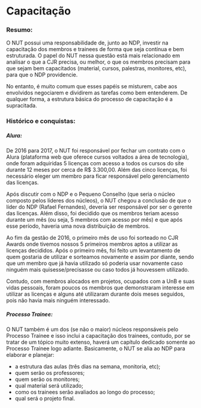 # Capacitação

### Resumo:

O NUT possui uma responsabilidade de, junto ao NDP, investir na capacitação dos membros e trainees de forma que seja contínua e bem estruturada. O papel do NUT nessa questão está mais relacionado em analisar o que a CJR precisa, ou melhor, o que os membros precisam para que sejam bem capacitados (material, cursos, palestras, monitores, etc), para que o NDP providencie.

No entanto, é muito comum que esses papéis se misturem, cabe aos envolvidos negociarem e dividirem as tarefas como bem entenderem. De qualquer forma, a estrutura básica do processo de capacitação é a supracitada.

### Histórico e conquistas:

##### Alura:
De 2016 para 2017, o NUT foi responsável por fechar um contrato com o Alura (plataforma web que oferece cursos voltados a área de tecnologia), onde foram adquiridas 5 licenças com acesso a todos os cursos do site durante 12 meses por cerca de R$ 3.300,00. Além das cinco licenças, foi necessário eleger um membro para ficar responsável pelo gerenciamento das licenças.

Após discutir com o NDP e o Pequeno Conselho (que seria o núcleo composto pelos líderes dos núcleos), o NUT chegou a conclusão de que o líder do NDP (Rafael Fernandes), deveria ser responsável por ser o gerente das licenças. Além disso, foi decidido que os membros teriam acesso durante um mês (ou seja, 5 membros com acesso por mês) e que após esse período, haveria uma nova distribuição de membros.

Ao fim da gestão de 2016, o primeiro mês de uso foi sorteado no CJR Awards onde tivemos nossos 5 primeiros membros aptos a utilizar as licenças decididos. Após o primeiro mês, foi feito um levantamento de quem gostaria de utilizar e sorteamos novamente e assim por diante, sendo que um membro que já havia utilizado só poderia usar novamente caso ninguém mais quisesse/precisasse ou caso todos já houvessem utilizado.

Contudo, com membros alocados em projetos, ocupados com a UnB e suas vidas pessoais, foram poucos os membros que demonstraram interesse em utilizar as licenças e alguns até utilizaram durante dois meses seguidos, pois não havia mais ninguém interessado.

##### Processo Trainee:
O NUT também é um dos (se não o maior) núcleos responsáveis pelo Processo Trainee e isso inclui a capacitação dos trainees, contudo, por se tratar de um tópico muito extenso, haverá um capítulo dedicado somente ao Processo Trainee logo adiante. Basicamente, o NUT se alia ao NDP para elaborar e planejar:

- a estrutura das aulas (três dias na semana, monitoria, etc); 
- quem serão os professores; 
- quem serão os monitores;
- qual material será utilizado;
- como os trainees serão avaliados ao longo do processo; 
- qual será o projeto final.

